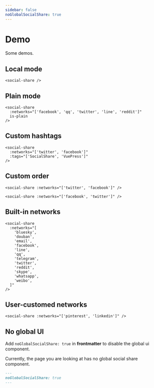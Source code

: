 ```yaml
---
sidebar: false
noGlobalSocialShare: true
---
```


# Demo

Some demos.

## Local mode

```vue
<social-share />
```

<social-share />

## Plain mode

```vue
<social-share
  :networks="['facebook', 'qq', 'twitter', 'line', 'reddit']"
  is-plain
/>
```

<social-share :networks="['facebook', 'qq', 'twitter', 'line', 'reddit']" is-plain />

## Custom hashtags

```vue
<social-share
  :networks="['twitter', 'facebook']"
  :tags="['SocialShare', 'VuePress']"
/>
```

<social-share :networks="['twitter', 'facebook']" :tags="['SocialShare', 'VuePress']" />

## Custom order

```vue
<social-share :networks="['twitter', 'facebook']" />

<social-share :networks="['facebook', 'twitter']" />
```

<social-share :networks="['twitter', 'facebook']" />

<social-share :networks="['facebook', 'twitter']" />

## Built-in networks

```vue
<social-share
  :networks="[
    'bluesky',
    'douban',
    'email',
    'facebook',
    'line',
    'qq',
    'telegram',
    'twitter',
    'reddit',
    'skype',
    'whatsapp',
    'weibo',
  ]"
/>
```

<social-share :networks="['bluesky', 'douban', 'facebook', 'line', 'qq', 'telegram', 'twitter', 'reddit', 'skype', 'whatsapp',  'weibo']" />

## User-customed networks

```vue
<social-share :networks="['pinterest', 'linkedin']" />
```

<social-share :networks="['pinterest', 'linkedin']" />

## No global UI

Add `noGlobalSocialShare: true` in **frontmatter** to disable the global ui component.

Currently, the page you are looking at has no global social share component.

```markdown
---
noGlobalSocialShare: true
---
```
